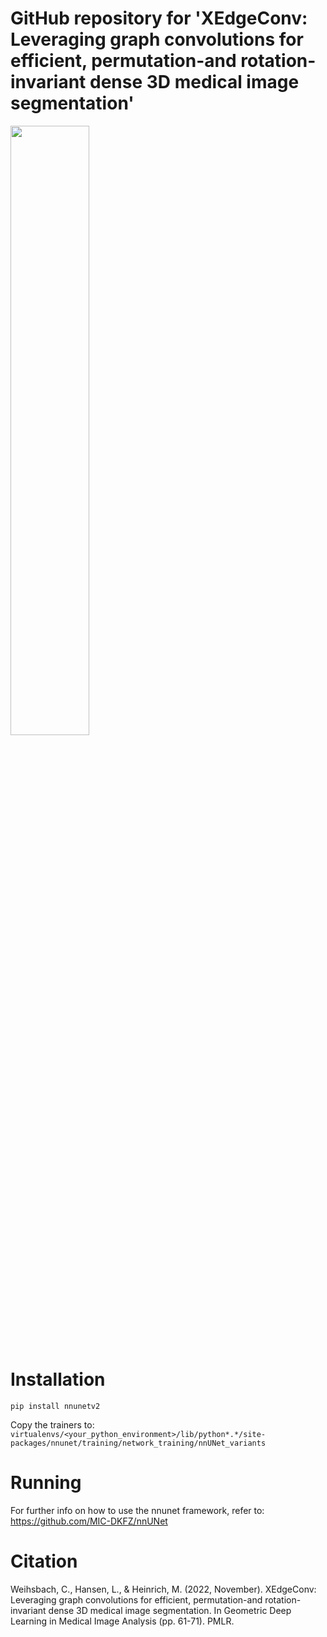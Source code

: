 # GitHub repository for 'XEdgeConv: Leveraging graph convolutions for efficient, permutation-and rotation-invariant dense 3D medical image segmentation'
<img src="https://github.com/multimodallearning/XEdgeConv/assets/13519345/57918aae-ea61-4ebc-9dbf-f5a8a3ff628f" width=50%>


# Installation
```pip install nnunetv2```

Copy the trainers to:
```virtualenvs/<your_python_environment>/lib/python*.*/site-packages/nnunet/training/network_training/nnUNet_variants```

# Running
For further info on how to use the nnunet framework, refer to: https://github.com/MIC-DKFZ/nnUNet

# Citation
Weihsbach, C., Hansen, L., & Heinrich, M. (2022, November). XEdgeConv: Leveraging graph convolutions for efficient, permutation-and rotation-invariant dense 3D medical image segmentation. In Geometric Deep Learning in Medical Image Analysis (pp. 61-71). PMLR.
